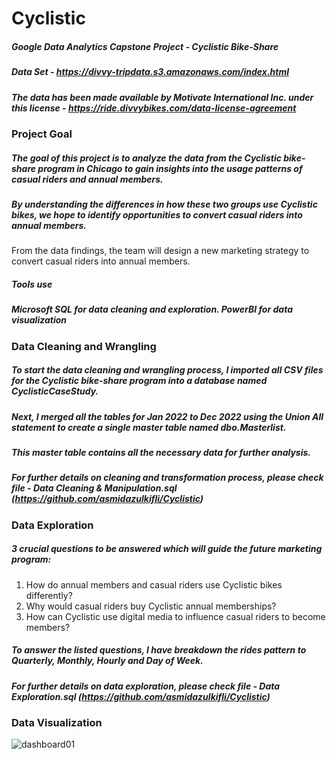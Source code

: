 # Cyclistic
##### Google Data Analytics Capstone Project - Cyclistic Bike-Share

##### Data Set - https://divvy-tripdata.s3.amazonaws.com/index.html 
##### The data has been made available by Motivate International Inc. under this license - https://ride.divvybikes.com/data-license-agreement
### Project Goal
##### The goal of this project is to analyze the data from the Cyclistic bike-share program in Chicago to gain insights into the usage patterns of casual riders and annual members. 
##### By understanding the differences in how these two groups use Cyclistic bikes, we hope to identify opportunities to convert casual riders into annual members. 
From the data findings, the team will design a new marketing strategy to convert casual riders into annual members.

##### Tools use
##### Microsoft SQL for data cleaning and exploration. PowerBI for data visualization

### Data Cleaning and Wrangling
##### To start the data cleaning and wrangling process, I imported all CSV files for the Cyclistic bike-share program into a database named CyclisticCaseStudy. 
##### Next, I merged all the tables for Jan 2022 to Dec 2022 using the Union All statement to create a single master table named dbo.Masterlist. 
##### This master table contains all the necessary data for further analysis.

##### For further details on cleaning and transformation process, please check file - Data Cleaning & Manipulation.sql (https://github.com/asmidazulkifli/Cyclistic)

### Data Exploration
##### 3 crucial questions to be answered which will guide the future marketing program:

1. How do annual members and casual riders use Cyclistic bikes differently?
2. Why would casual riders buy Cyclistic annual memberships?
3. How can Cyclistic use digital media to influence casual riders to become members?

##### To answer the listed questions, I have breakdown the rides pattern to Quarterly, Monthly, Hourly and Day of Week.

##### For further details on data exploration, please check file - Data Exploration.sql (https://github.com/asmidazulkifli/Cyclistic)

### Data Visualization
![dashboard01](https://user-images.githubusercontent.com/127869781/229340480-cf099e06-0bc6-4ba6-9d23-0eceffafed99.png)
